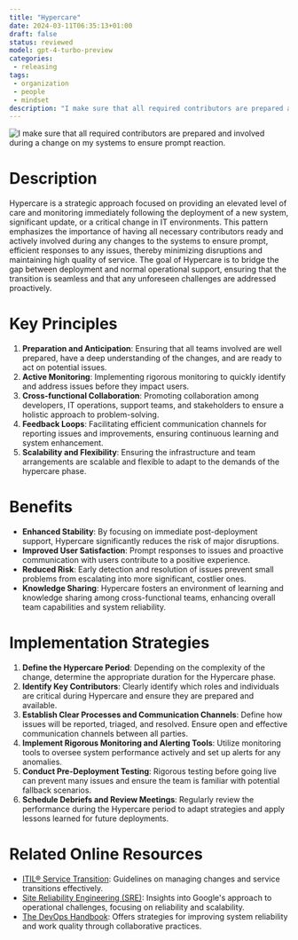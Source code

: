 ```yaml
---
title: "Hypercare"
date: 2024-03-11T06:35:13+01:00
draft: false
status: reviewed
model: gpt-4-turbo-preview
categories: 
 - releasing
tags: 
 - organization
 - people
 - mindset
description: "I make sure that all required contributors are prepared and involved during a change on my systems to ensure prompt reaction."
---
```


![I make sure that all required contributors are prepared and involved during a change on my systems to ensure prompt reaction.](/images/hypercare.webp)

# Description

Hypercare is a strategic approach focused on providing an elevated level of care and monitoring immediately following the deployment of a new system, significant update, or a critical change in IT environments. This pattern emphasizes the importance of having all necessary contributors ready and actively involved during any changes to the systems to ensure prompt, efficient responses to any issues, thereby minimizing disruptions and maintaining high quality of service. The goal of Hypercare is to bridge the gap between deployment and normal operational support, ensuring that the transition is seamless and that any unforeseen challenges are addressed proactively.

# Key Principles

1. **Preparation and Anticipation**: Ensuring that all teams involved are well prepared, have a deep understanding of the changes, and are ready to act on potential issues.
2. **Active Monitoring**: Implementing rigorous monitoring to quickly identify and address issues before they impact users.
3. **Cross-functional Collaboration**: Promoting collaboration among developers, IT operations, support teams, and stakeholders to ensure a holistic approach to problem-solving.
4. **Feedback Loops**: Facilitating efficient communication channels for reporting issues and improvements, ensuring continuous learning and system enhancement.
5. **Scalability and Flexibility**: Ensuring the infrastructure and team arrangements are scalable and flexible to adapt to the demands of the hypercare phase.

# Benefits

- **Enhanced Stability**: By focusing on immediate post-deployment support, Hypercare significantly reduces the risk of major disruptions.
- **Improved User Satisfaction**: Prompt responses to issues and proactive communication with users contribute to a positive experience.
- **Reduced Risk**: Early detection and resolution of issues prevent small problems from escalating into more significant, costlier ones.
- **Knowledge Sharing**: Hypercare fosters an environment of learning and knowledge sharing among cross-functional teams, enhancing overall team capabilities and system reliability.

# Implementation Strategies

1. **Define the Hypercare Period**: Depending on the complexity of the change, determine the appropriate duration for the Hypercare phase.
2. **Identify Key Contributors**: Clearly identify which roles and individuals are critical during Hypercare and ensure they are prepared and available.
3. **Establish Clear Processes and Communication Channels**: Define how issues will be reported, triaged, and resolved. Ensure open and effective communication channels between all parties.
4. **Implement Rigorous Monitoring and Alerting Tools**: Utilize monitoring tools to oversee system performance actively and set up alerts for any anomalies.
5. **Conduct Pre-Deployment Testing**: Rigorous testing before going live can prevent many issues and ensure the team is familiar with potential fallback scenarios.
6. **Schedule Debriefs and Review Meetings**: Regularly review the performance during the Hypercare period to adapt strategies and apply lessons learned for future deployments.

# Related Online Resources

- [ITIL® Service Transition](https://www.axelos.com/best-practice-solutions/itil/service-transition): Guidelines on managing changes and service transitions effectively.
- [Site Reliability Engineering (SRE)](https://sre.google/books/): Insights into Google's approach to operational challenges, focusing on reliability and scalability.
- [The DevOps Handbook](https://itrevolution.com/book/the-devops-handbook/): Offers strategies for improving system reliability and work quality through collaborative practices.